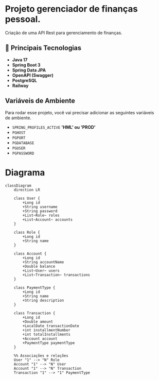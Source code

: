 
# Projeto gerenciador de finanças pessoal.

Criação de uma API Rest para gerenciamento de finanças.


## 🚀 Principais Tecnologias
- **Java 17**
- **Spring Boot 3**
- **Spring Data JPA**
- **OpenAPI (Swagger)**
- **PostgreSQL**
- **Railway**


## Variáveis de Ambiente

Para rodar esse projeto, você vai precisar adicionar as seguintes variáveis de ambiente.

- `SPRING_PROFILES_ACTIVE` **'HML' ou 'PROD'**
- `PGHOST`
- `PGPORT`
- `PGDATABASE`
- `PGUSER`
- `PGPASSWORD`

# Diagrama

```mermaid
classDiagram
    direction LR

    class User {
        +Long id
        +String username
        +String password
        +List~Role~ roles
        +List~Account~ accounts
    }

    class Role {
        +Long id
        +String name
    }

    class Account {
        +Long id
        +String accountName
        +Double balance
        +List~User~ users
        +List~Transaction~ transactions
    }

    class PaymentType {
        +Long id
        +String name
        +String description
    }

    class Transaction {
        +Long id
        +Double amount
        +LocalDate transactionDate
        +int installmentNumber
        +int totalInstallments
        +Account account
        +PaymentType paymentType
    }

    %% Associações e relações
    User "1" --> "N" Role
    Account "1" --> "N" User
    Account "1" --> "N" Transaction
    Transaction "1" --> "1" PaymentType
```

